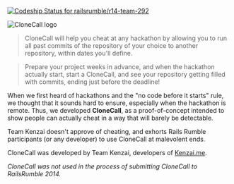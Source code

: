 [![Codeship Status for
railsrumble/r14-team-292](https://codeship.io/projects/dfca53e0-3884-0132-3bf5-3e83918148ed/status?branch=master)](https://codeship.io/projects/42053)

![CloneCall logo](https://www.dropbox.com/s/l7aorxr9x140u4k/clonecall.png?dl=1)

> CloneCall will help you cheat at any hackathon by allowing you to run all past commits of the repository of your choice to another repository, within dates you'll define.

> Prepare your project weeks in advance, and when the hackathon actually start, start a CloneCall, and see your repository getting filled with commits, ending just before the deadline!

When we first heard of hackathons and the "no code before it starts" rule, we thought that it sounds hard to ensure, especially when the hackathon is remote.
Thus, we developed **CloneCall**, as a proof-of-concept intended to show people can actually cheat in a way that will barely be detectable.

Team Kenzai doesn't approve of cheating, and exhorts Rails Rumble participants (or any developer) to use CloneCall at malevolent ends.

CloneCall was developed by Team Kenzai, developers of [Kenzai.me](https://kenzai.me).

*CloneCall was not used in the process of submitting CloneCall to RailsRumble 2014.*
